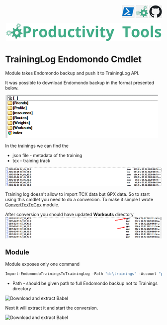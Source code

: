 <!--Category:Powershell--> 
 <p align="right">
    <a href="https://www.powershellgallery.com/packages/ProductivityTools.ConvertTcx2Gpx/"><img src="Images/Header/Powershell_border_40px.png" /></a>
    <a href="http://productivitytools.tech/import-modulesfromdirectory/"><img src="Images/Header/ProductivityTools_green_40px_2.png" /><a> 
    <a href="https://github.com/pwujczyk/ProductivityTools.ConvertTcx2Gpx"><img src="Images/Header/Github_border_40px.png" /></a>
</p>
<p align="center">
    <a href="http://productivitytools.tech/">
        <img src="Images/Header/LogoTitle_green_500px.png" />
    </a>
</p>


# TrainingLog Endomondo Cmdlet

Module takes Endomondo backup and push it to TrainingLog API.
<!--more-->

It was possible to download Endomondo backup in the format presented below.

![EndomodoBackup](Images/EndomondoBackup.png)

In the trainings we can find the 
- json file - metadata of the training 
- tcx - training track

![EndomodoBackup](Images/EndomondoInitialTrainings.png)

Training log doesn't allow to import TCX data but GPX data. So to start using this cmdlet you need to do a conversion. To make it simple I wrote [ConvertTcxToGpx](https://github.com/pwujczyk/ProductivityTools.ConvertTcx2Gpx) module. 

After conversion you should have updated **Workouts** directory
![EndomodoBackup](Images/EndomondoTrainingsWithGPX.png)

## Module

Module exposes only one command

```powershell
Import-EndomondoTrainingsToTrainingLog -Path "d:\trainings" -Account "pwujczyk" -TrainingLogApiAddress "http:\\example.com\"
```

- Path - should be given path to full Endomondo backup not to Trainings directory

<!--og-image-->
![Download and extract Babel](Images/DownloadAndExtract.png)

Next it will extract it and start the conversion.

![Download and extract Babel](Images/Convert.png)